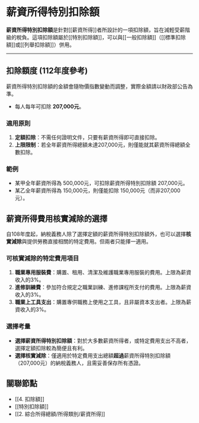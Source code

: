 # 薪資所得特別扣除額

**薪資所得特別扣除額**是針對[[薪資所得]]者所設計的一項扣除額，旨在減輕受薪階級的稅負。這項扣除額屬於[[特別扣除額]]，可以與[[一般扣除額]]（[[標準扣除額]]或[[列舉扣除額]]）併用。

---

## 扣除額度 (112年度參考)

薪資所得特別扣除額的金額會隨物價指數變動而調整，實際金額請以財政部公告為準。

-   每人每年可扣除 **207,000元**。

### 適用原則

1.  **定額扣除**：不需任何證明文件，只要有薪資所得即可直接扣除。
2.  **上限限制**：若全年薪資所得總額未達207,000元，則僅能就其薪資所得總額全數扣除。

### 範例

-   某甲全年薪資所得為 500,000元，可扣除薪資所得特別扣除額 207,000元。
-   某乙全年薪資所得為 150,000元，則僅能扣除 150,000元（而非207,000元）。

## 薪資所得費用核實減除的選擇

自108年度起，納稅義務人除了選擇定額的薪資所得特別扣除額外，也可以選擇**核實減除**與提供勞務直接相關的特定費用。但兩者只能擇一適用。

### 可核實減除的特定費用項目

1.  **職業專用服裝費**：購置、租用、清潔及維護職業專用服裝的費用。上限為薪資收入的3%。
2.  **進修訓練費**：參加符合規定之職業訓練、進修課程所支付的費用。上限為薪資收入的3%。
3.  **職業上工具支出**：購置專供職務上使用之工具，且非屬資本支出者。上限為薪資收入的3%。

### 選擇考量

-   **選擇薪資所得特別扣除額**：對於大多數薪資所得者，或特定費用支出不高者，選擇定額扣除較為簡便且有利。
-   **選擇核實減除**：僅適用於特定費用支出總額**超過**薪資所得特別扣除額（207,000元）的納稅義務人，且需妥善保存所有憑證。

## 關聯節點
- [[4. 扣除額]]
- [[特別扣除額]]
- [[2. 綜合所得總額/所得類別/薪資所得]]
